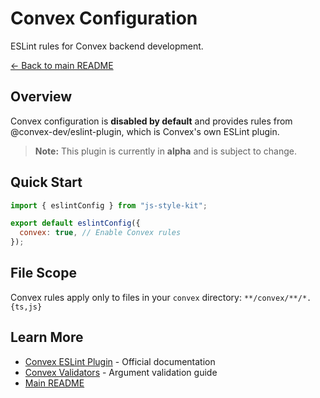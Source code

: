 # Convex Configuration

ESLint rules for Convex backend development.

[← Back to main README](../../../README.md)

## Overview

Convex configuration is **disabled by default** and provides rules from @convex-dev/eslint-plugin, which is Convex's own ESLint plugin.

> **Note:** This plugin is currently in **alpha** and is subject to change.

## Quick Start

```js
import { eslintConfig } from "js-style-kit";

export default eslintConfig({
  convex: true, // Enable Convex rules
});
```

## File Scope

Convex rules apply only to files in your `convex` directory: `**/convex/**/*.{ts,js}`

## Learn More

- [Convex ESLint Plugin](https://docs.convex.dev/eslint) - Official documentation
- [Convex Validators](https://docs.convex.dev/functions/validation) - Argument validation guide
- [Main README](../../../README.md)
